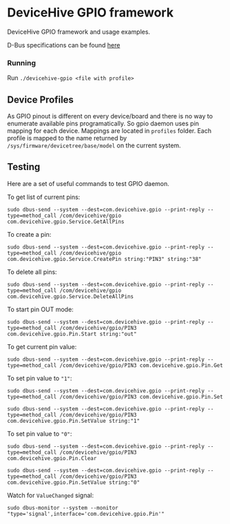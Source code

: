# DeviceHive GPIO framework
DeviceHive GPIO framework and usage examples.

D-Bus specifications can be found [here](./DBUS-SPEC.md)

### Running
Run `./devicehive-gpio <file with profile>`

## Device Profiles

As GPIO pinout is different on every device/board and there is no way to enumerate
available pins programatically. So gpio daemon uses pin mapping for each device.
Mappings are located in `profiles` folder. Each profile is mapped to the name
returned by `/sys/firmware/devicetree/base/model` on the current system.

## Testing

Here are a set of useful commands to test GPIO daemon.

To get list of current pins:

`sudo dbus-send --system --dest=com.devicehive.gpio --print-reply --type=method_call /com/devicehive/gpio com.devicehive.gpio.Service.GetAllPins`

To create a pin:

`sudo dbus-send --system --dest=com.devicehive.gpio --print-reply --type=method_call /com/devicehive/gpio com.devicehive.gpio.Service.CreatePin string:"PIN3" string:"38"`

To delete all pins:

`sudo dbus-send --system --dest=com.devicehive.gpio --print-reply --type=method_call /com/devicehive/gpio com.devicehive.gpio.Service.DeleteAllPins`

To start pin OUT mode:

`sudo dbus-send --system --dest=com.devicehive.gpio --print-reply --type=method_call /com/devicehive/gpio/PIN3 com.devicehive.gpio.Pin.Start string:"out"`

To get current pin value:

`sudo dbus-send --system --dest=com.devicehive.gpio --print-reply --type=method_call /com/devicehive/gpio/PIN3 com.devicehive.gpio.Pin.Get`

To set pin value to `"1"`:

`sudo dbus-send --system --dest=com.devicehive.gpio --print-reply --type=method_call /com/devicehive/gpio/PIN3 com.devicehive.gpio.Pin.Set`

`sudo dbus-send --system --dest=com.devicehive.gpio --print-reply --type=method_call /com/devicehive/gpio/PIN3 com.devicehive.gpio.Pin.SetValue string:"1"`

To set pin value to `"0"`:

`sudo dbus-send --system --dest=com.devicehive.gpio --print-reply --type=method_call /com/devicehive/gpio/PIN3 com.devicehive.gpio.Pin.Clear`

`sudo dbus-send --system --dest=com.devicehive.gpio --print-reply --type=method_call /com/devicehive/gpio/PIN3 com.devicehive.gpio.Pin.SetValue string:"0"`

Watch for `ValueChanged` signal:

`sudo dbus-monitor --system --monitor "type='signal',interface='com.devicehive.gpio.Pin'"`
